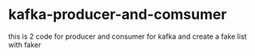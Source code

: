# kafka-producer-and-comsumer
this is 2 code for producer and consumer for kafka and create a fake list with faker
